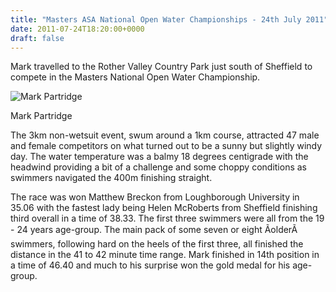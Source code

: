 ```yaml
---
title: "Masters ASA National Open Water Championships - 24th July 2011"
date: 2011-07-24T18:20:00+0000
draft: false
---
```

Mark travelled to the Rother Valley Country Park just south of Sheffield to compete in the Masters National Open Water Championship.



![Mark Partridge](/images/2015/01/mastersasanationalow11.jpg)

 Mark Partridge

The 3km non-wetsuit event, swum around a 1km course, attracted 47 male and female competitors on what turned out to be a sunny but slightly windy day. The water temperature was a balmy 18 degrees centigrade with the headwind providing a bit of a challenge and some choppy conditions as swimmers navigated the 400m finishing straight.

The race was won Matthew Breckon from Loughborough University in 35.06 with the fastest lady being Helen McRoberts from Sheffield finishing third overall in a time of 38.33. The first three swimmers were all from the 19 - 24 years age-group. The main pack of some seven or eight ÃolderÃ swimmers, following hard on the heels of the first three, all finished the distance in the 41 to 42 minute time range. Mark finished in 14th position in a time of 46.40 and much to his surprise won the gold medal for his age-group.

